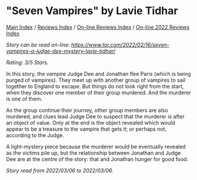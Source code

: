 # "Seven Vampires" by Lavie Tidhar

[Main Index](../../../README.md) / [Reviews Index](../../README.md) / [On-line Reviews Index](../README.md) / [On-line 2022 Reviews Index](README.md)

*Story can be read on-line: <https://www.tor.com/2022/02/16/seven-vampires-a-judge-dee-mystery-lavie-tidhar/>*

*Rating: 3/5 Stars.*

In this story, the vampire Judge Dee and Jonathan flee Paris (which is being purged of vampires). They meet up with another group of vampires to sail together to England to escape. But things do not look right from the start, when they discover one member of their group murdered. And the murderer is one of them.

As the group continue their journey, other group members are also murdered, and clues lead Judge Dee to suspect that the murderer is after an object of value. Only at the end is the object revealed which would appear to be a treasure to the vampire that gets it; or perhaps not, according to the Judge.

A light-mystery piece because the murderer would be eventually revealed as the victims pile up, but the relationship between Jonathan and Judge Dee are at the centre of the story: that and Jonathan hunger for good food.

*Story read from 2022/03/06 to 2022/03/06.*

